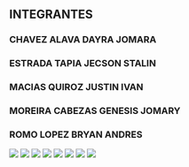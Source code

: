 ## INTEGRANTES ##
### CHAVEZ ALAVA DAYRA JOMARA
### ESTRADA TAPIA JECSON STALIN
### MACIAS QUIROZ JUSTIN IVAN
### MOREIRA CABEZAS GENESIS JOMARY
### ROMO LOPEZ BRYAN ANDRES

<img src="Captura.PNG">
<img src="CapDayra.png">
<img src="CapDayraResult.png">
<img src="CapGenesisResult.png">
<img src="CapBryanResult.png">
<img src="CapStalinResult.png">
<img src="CapJustinError.png">
<img src="CapJustinResult.png">
